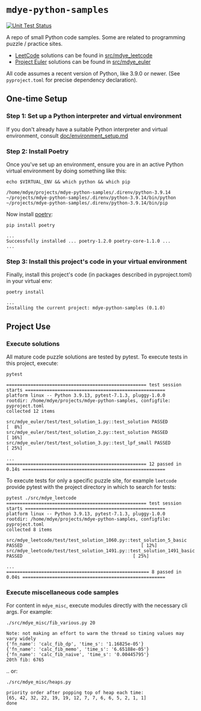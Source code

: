 # `mdye-python-samples`

[![Unit Test Status](https://github.com/michaeldye/mdye-python-samples/actions/workflows/python-app.yaml/badge.svg)](https://github.com/michaeldye/mdye-python-samples/actions)

A repo of small Python code samples. Some are related to programming puzzle /
practice sites.

* [LeetCode](https://leetcode.com) solutions can be found in [src/mdye_leetcode](src/mdye_leetcode)
* [Project Euler](https://projecteuler.net) solutions can be found in [src/mdye_euler](src/mdye_euler)

All code assumes a recent version of Python, like 3.9.0 or newer. (See `pyproject.toml` for precise dependency declaration).


## One-time Setup

### Step 1: Set up a Python interpreter and virtual environment

If you don't already have a suitable Python interpreter and virtual environment, consult [doc/environment_setup.md](doc/environment_setup.md)

### Step 2: Install Poetry

Once you've set up an environment, ensure you are in an active Python virtual environment by doing something like this:

    echo $VIRTUAL_ENV && which python && which pip
    
    /home/mdye/projects/mdye-python-samples/.direnv/python-3.9.14
    ~/projects/mdye-python-samples/.direnv/python-3.9.14/bin/python
    ~/projects/mdye-python-samples/.direnv/python-3.9.14/bin/pip

Now install [poetry](https://pypi.org/project/poetry/):

    pip install poetry
    
    ...
    Successfully installed ... poetry-1.2.0 poetry-core-1.1.0 ... 
    ...

### Step 3: Install this project's code in your virtual environment

Finally, install this project's code (in packages described in pyproject.toml) in your virtual env:

    poetry install
    
    ...
    Installing the current project: mdye-python-samples (0.1.0)


## Project Use

### Execute solutions

All mature code puzzle solutions are tested by pytest. To execute tests in this project, execute:

    pytest

    ==================================================== test session starts ====================================================
    platform linux -- Python 3.9.13, pytest-7.1.3, pluggy-1.0.0
    rootdir: /home/mdye/projects/mdye-python-samples, configfile: pyproject.toml
    collected 12 items                                                                                                          
    
    src/mdye_euler/test/test_solution_1.py::test_solution PASSED                                                          [  8%]
    src/mdye_euler/test/test_solution_2.py::test_solution PASSED                                                          [ 16%]
    src/mdye_euler/test/test_solution_3.py::test_lpf_small PASSED                                                         [ 25%]
    
    ...
    ==================================================== 12 passed in 0.14s =====================================================


To execute tests for only a specific puzzle site, for example `leetcode` provide pytest with the project directory in which to search for tests:

    pytest ./src/mdye_leetcode
    ==================================================== test session starts ====================================================
    platform linux -- Python 3.9.13, pytest-7.1.3, pluggy-1.0.0
    rootdir: /home/mdye/projects/mdye-python-samples, configfile: pyproject.toml
    collected 8 items                                                                                                           
    
    src/mdye_leetcode/test/test_solution_1060.py::test_solution_5_basic PASSED                                            [ 12%]
    src/mdye_leetcode/test/test_solution_1491.py::test_solution_1491_basic PASSED                                         [ 25%]

    ...
    ===================================================== 8 passed in 0.04s =====================================================
    
### Execute miscellaneous code samples

For content in `mdye_misc`, execute modules directly with the necessary cli args. For example:

    ./src/mdye_misc/fib_various.py 20

    Note: not making an effort to warm the thread so timing values may vary widely
    {'fn_name': 'calc_fib_dp', 'time_s': '1.16825e-05'}
    {'fn_name': 'calc_fib_memo', 'time_s': '6.65188e-05'}
    {'fn_name': 'calc_fib_naive', 'time_s': '0.00445795'}
    20th fib: 6765

.. or:

    ./src/mdye_misc/heaps.py 

    priority order after popping top of heap each time:
    [65, 42, 32, 22, 19, 19, 12, 7, 7, 6, 6, 5, 2, 1, 1]
    done
